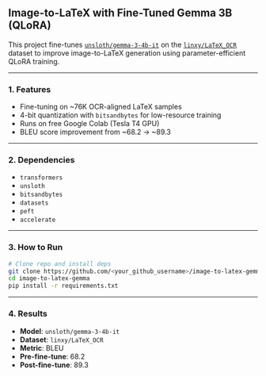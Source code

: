 ## Image-to-LaTeX with Fine-Tuned Gemma 3B (QLoRA)

This project fine-tunes [`unsloth/gemma-3-4b-it`](https://huggingface.co/unsloth/gemma-3-4b-it) on the [`linxy/LaTeX_OCR`](https://huggingface.co/datasets/linxy/LaTeX_OCR) dataset to improve image-to-LaTeX generation using parameter-efficient QLoRA training.

---

### 1. Features

* Fine-tuning on \~76K OCR-aligned LaTeX samples
* 4-bit quantization with `bitsandbytes` for low-resource training
* Runs on free Google Colab (Tesla T4 GPU)
* BLEU score improvement from \~68.2 → \~89.3

---

### 2. Dependencies

* `transformers`
* `unsloth`
* `bitsandbytes`
* `datasets`
* `peft`
* `accelerate`

---

### 3. How to Run

```bash
# Clone repo and install deps
git clone https://github.com/<your_github_username>/image-to-latex-gemma.git
cd image-to-latex-gemma
pip install -r requirements.txt
```
---

### 4. Results

* **Model**: `unsloth/gemma-3-4b-it`
* **Dataset**: `linxy/LaTeX_OCR`
* **Metric**: BLEU
* **Pre-fine-tune**: 68.2
* **Post-fine-tune**: 89.3

